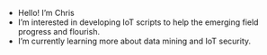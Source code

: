 - Hello! I’m Chris
- I’m interested in developing IoT scripts to help the emerging field progress and flourish.
- I’m currently learning more about data mining and IoT security.


<!---
cbatula/cbatula is a ✨ special ✨ repository because its `README.md` (this file) appears on your GitHub profile.
You can click the Preview link to take a look at your changes.
--->

